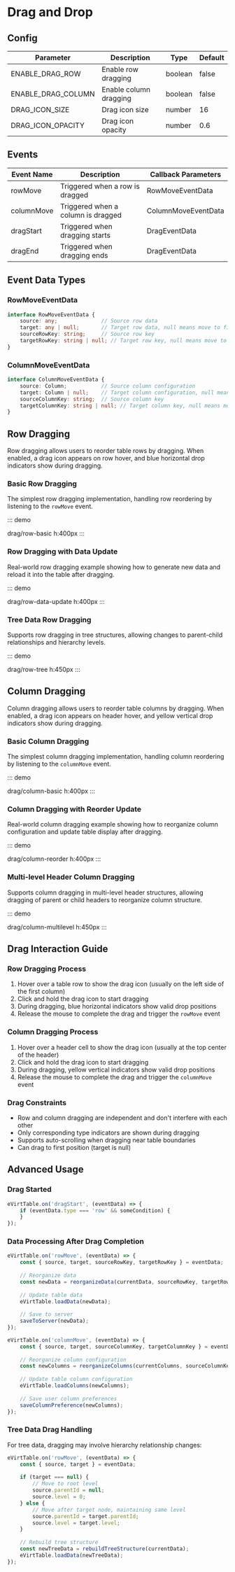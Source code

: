 # Drag and Drop

## Config

| Parameter         | Description                  | Type    | Default |
| ----------------- | ---------------------------- | ------- | ------- |
| ENABLE_DRAG_ROW   | Enable row dragging          | boolean | false   |
| ENABLE_DRAG_COLUMN| Enable column dragging       | boolean | false   |
| DRAG_ICON_SIZE    | Drag icon size               | number  | 16      |
| DRAG_ICON_OPACITY | Drag icon opacity            | number  | 0.6     |

## Events

| Event Name  | Description                          | Callback Parameters      |
| ----------- | ------------------------------------ | ------------------------ |
| rowMove     | Triggered when a row is dragged     | RowMoveEventData         |
| columnMove  | Triggered when a column is dragged  | ColumnMoveEventData      |
| dragStart   | Triggered when dragging starts      | DragEventData            |
| dragEnd     | Triggered when dragging ends        | DragEventData            |

## Event Data Types

### RowMoveEventData
```typescript
interface RowMoveEventData {
    source: any;              // Source row data
    target: any | null;       // Target row data, null means move to first position
    sourceRowKey: string;     // Source row key
    targetRowKey: string | null; // Target row key, null means move to first position
}
```

### ColumnMoveEventData
```typescript
interface ColumnMoveEventData {
    source: Column;           // Source column configuration
    target: Column | null;    // Target column configuration, null means move to first position
    sourceColumnKey: string;  // Source column key
    targetColumnKey: string | null; // Target column key, null means move to first position
}
```

## Row Dragging

Row dragging allows users to reorder table rows by dragging. When enabled, a drag icon appears on row hover, and blue horizontal drop indicators show during dragging.

### Basic Row Dragging

The simplest row dragging implementation, handling row reordering by listening to the `rowMove` event.

::: demo

drag/row-basic
h:400px
:::

### Row Dragging with Data Update

Real-world row dragging example showing how to generate new data and reload it into the table after dragging.

::: demo

drag/row-data-update
h:400px
:::

### Tree Data Row Dragging

Supports row dragging in tree structures, allowing changes to parent-child relationships and hierarchy levels.

::: demo

drag/row-tree
h:450px
:::

## Column Dragging

Column dragging allows users to reorder table columns by dragging. When enabled, a drag icon appears on header hover, and yellow vertical drop indicators show during dragging.

### Basic Column Dragging

The simplest column dragging implementation, handling column reordering by listening to the `columnMove` event.

::: demo

drag/column-basic
h:400px
:::

### Column Dragging with Reorder Update

Real-world column dragging example showing how to reorganize column configuration and update table display after dragging.

::: demo

drag/column-reorder
h:400px
:::

### Multi-level Header Column Dragging

Supports column dragging in multi-level header structures, allowing dragging of parent or child headers to reorganize column structure.

::: demo

drag/column-multilevel
h:450px
:::

## Drag Interaction Guide

### Row Dragging Process
1. Hover over a table row to show the drag icon (usually on the left side of the first column)
2. Click and hold the drag icon to start dragging
3. During dragging, blue horizontal indicators show valid drop positions
4. Release the mouse to complete the drag and trigger the `rowMove` event

### Column Dragging Process
1. Hover over a header cell to show the drag icon (usually at the top center of the header)
2. Click and hold the drag icon to start dragging
3. During dragging, yellow vertical indicators show valid drop positions
4. Release the mouse to complete the drag and trigger the `columnMove` event

### Drag Constraints
- Row and column dragging are independent and don't interfere with each other
- Only corresponding type indicators are shown during dragging
- Supports auto-scrolling when dragging near table boundaries
- Can drag to first position (target is null)

## Advanced Usage

### Drag Started

```javascript
eVirtTable.on('dragStart', (eventData) => {
    if (eventData.type === 'row' && someCondition) {
    }
});
```

### Data Processing After Drag Completion

```javascript
eVirtTable.on('rowMove', (eventData) => {
    const { source, target, sourceRowKey, targetRowKey } = eventData;
    
    // Reorganize data
    const newData = reorganizeData(currentData, sourceRowKey, targetRowKey);
    
    // Update table data
    eVirtTable.loadData(newData);
    
    // Save to server
    saveToServer(newData);
});

eVirtTable.on('columnMove', (eventData) => {
    const { source, target, sourceColumnKey, targetColumnKey } = eventData;
    
    // Reorganize column configuration
    const newColumns = reorganizeColumns(currentColumns, sourceColumnKey, targetColumnKey);
    
    // Update table column configuration
    eVirtTable.loadColumns(newColumns);
    
    // Save user column preferences
    saveColumnPreference(newColumns);
});
```

### Tree Data Drag Handling

For tree data, dragging may involve hierarchy relationship changes:

```javascript
eVirtTable.on('rowMove', (eventData) => {
    const { source, target } = eventData;
    
    if (target === null) {
        // Move to root level
        source.parentId = null;
        source.level = 0;
    } else {
        // Move after target node, maintaining same level
        source.parentId = target.parentId;
        source.level = target.level;
    }
    
    // Rebuild tree structure
    const newTreeData = rebuildTreeStructure(currentData);
    eVirtTable.loadData(newTreeData);
});
```
